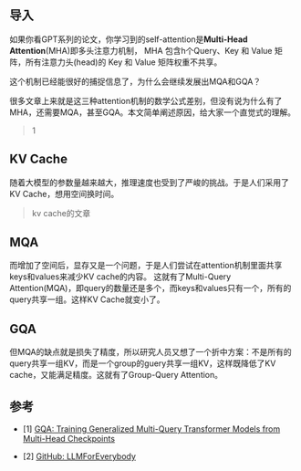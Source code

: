 

## 导入

如果你看GPT系列的论文，你学习到的self-attention是**Multi-Head Attention**(MHA)即多头注意力机制，
MHA 包含h个Query、Key 和 Value 矩阵，所有注意力头(head)的 Key 和 Value 矩阵权重不共享。

这个机制已经能很好的捕捉信息了，为什么会继续发展出MQA和GQA？

很多文章上来就是这三种attention机制的数学公式差别，但没有说为什么有了MHA，还需要MQA，甚至GQA。本文简单阐述原因，给大家一个直觉式的理解。
> 1

## KV Cache
随着大模型的参数量越来越大，推理速度也受到了严峻的挑战。于是人们采用了KV Cache，想用空间换时间。

> kv cache的文章

## MQA

而增加了空间后，显存又是一个问题，于是人们尝试在attention机制里面共享keys和values来减少KV cache的内容。
这就有了Multi-Query Attention(MQA)，即query的数量还是多个，而keys和values只有一个，所有的query共享一组。这样KV Cache就变小了。

## GQA

但MQA的缺点就是损失了精度，所以研究人员又想了一个折中方案：不是所有的query共享一组KV，而是一个group的guery共享一组KV，这样既降低了KV cache，又能满足精度。这就有了Group-Query Attention。



## 参考

<div id="refer-anchor-1"></div>

- [1] [GQA: Training Generalized Multi-Query Transformer Models from Multi-Head Checkpoints]( https://arxiv.org/pdf/2305.13245)

- [2] [GitHub: LLMForEverybody](https://github.com/luhengshiwo/LLMForEverybody)



